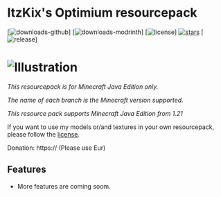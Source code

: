 # ItzKix's Optimium resourcepack

[![downloads-github](https://github.com/ItzKix/Optimium/releases)]
[![downloads-modrinth](https://modrinth.com/project/optimiumrp)]
[![license](./LICENSE)]
[![stars](https://img.shields.io/github/stars/geforcelegend/minecraft-3d-default)](https://github.com/GeForceLegend/Minecraft-3D-Default)
[![release](https://github.com/ItzKix/Optimium/releases/latest)]

# ![Illustration](https://z3.ax1x.com/2021/06/28/RNPwgU.png)

*This resourcepack is for Minecraft Java Edition only.*

*The name of each branch is the Minecraft version supported.*

*This resource pack supports Minecraft Java Edition from 1.21*

If you want to use my models or/and textures in your own resourcepack, please follow the [license](./LICENSE).

Donation: https:// (Please use Eur)

## Features

- More features are coming soom.

